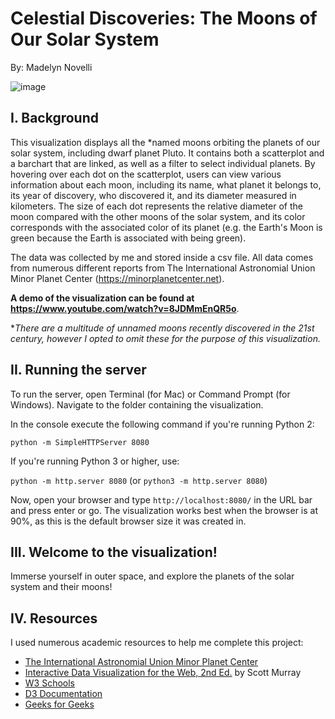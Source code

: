 # Celestial Discoveries: The Moons of Our Solar System

By: Madelyn Novelli

![image](https://github.com/user-attachments/assets/d4d1e482-ad26-42bf-af1e-d432a01320a7)

## I. Background
This visualization displays all the *named moons orbiting the planets of our solar system, including dwarf planet Pluto. It contains both a scatterplot and a barchart that are linked, as well as a filter to select individual planets. By hovering over each dot on the scatterplot, users can view various information about each moon, including its name, what planet it belongs to, its year of discovery, who discovered it, and its diameter measured in kilometers. The size of each dot represents the relative diameter of the moon compared with the other moons of the solar system, and its color corresponds with the associated color of its planet (e.g. the Earth's Moon is green because the Earth is associated with being green).

The data was collected by me and stored inside a csv file. All data comes from numerous different reports from The International Astronomial Union Minor Planet Center (https://minorplanetcenter.net).

**A demo of the visualization can be found at https://www.youtube.com/watch?v=8JDMmEnQR5o**.

*_There are a multitude of unnamed moons recently discovered in the 21st century, however I opted to omit these for the purpose of this visualization._

## II. Running the server
To run the server, open Terminal (for Mac) or Command Prompt (for Windows).
Navigate to the folder containing the visualization.

In the console execute the following command if you're running Python 2:

`python -m SimpleHTTPServer 8080`

If you're running Python 3 or higher, use:

`python -m http.server 8080`  (or `python3 -m http.server 8080`)

Now, open your browser and type `http://localhost:8080/` in the URL bar and press enter or go. The visualization works best when the browser is at 90%, as this is the default browser size it was created in.

## III. Welcome to the visualization!
Immerse yourself in outer space, and explore the planets of the solar system and their moons!

## IV. Resources

I used numerous academic resources to help me complete this project:

* [The International Astronomial Union Minor Planet Center](https://minorplanetcenter.net)
* [Interactive Data Visualization for the Web, 2nd Ed.](http://alignedleft.com/work/d3-book-2e) by Scott Murray
* [W3 Schools](https://www.w3schools.com/jsref/met_document_getelementbyid.asp)
* [D3 Documentation](https://d3js.org/d3-array/group)
* [Geeks for Geeks](https://www.geeksforgeeks.org/d3-js-array-from-method/)
